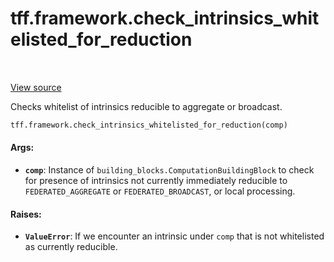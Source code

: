 <div itemscope itemtype="http://developers.google.com/ReferenceObject">
<meta itemprop="name" content="tff.framework.check_intrinsics_whitelisted_for_reduction" />
<meta itemprop="path" content="Stable" />
</div>

# tff.framework.check_intrinsics_whitelisted_for_reduction

<table class="tfo-notebook-buttons tfo-api" align="left">
</table>

<a target="_blank" href="http://github.com/tensorflow/federated/tree/master/tensorflow_federated/python/core/impl/compiler/tree_analysis.py">View
source</a>

Checks whitelist of intrinsics reducible to aggregate or broadcast.

```python
tff.framework.check_intrinsics_whitelisted_for_reduction(comp)
```

<!-- Placeholder for "Used in" -->

#### Args:

*   <b>`comp`</b>: Instance of `building_blocks.ComputationBuildingBlock` to
    check for presence of intrinsics not currently immediately reducible to
    `FEDERATED_AGGREGATE` or `FEDERATED_BROADCAST`, or local processing.

#### Raises:

*   <b>`ValueError`</b>: If we encounter an intrinsic under `comp` that is not
    whitelisted as currently reducible.

